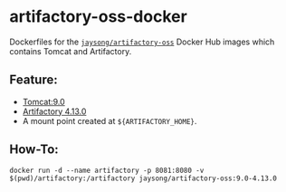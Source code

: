 # artifactory-oss-docker

Dockerfiles for the [`jaysong/artifactory-oss`](https://hub.docker.com/r/jaysong/artifactory-oss/)
Docker Hub images which contains Tomcat and Artifactory.

## Feature:

- [Tomcat:9.0](https://hub.docker.com/_/tomcat/)
- [Artifactory 4.13.0](https://bintray.com/jfrog/artifactory/jfrog-artifactory-oss-zip)
- A mount point created at `${ARTIFACTORY_HOME}`.

## How-To:
```
docker run -d --name artifactory -p 8081:8080 -v $(pwd)/artifactory:/artifactory jaysong/artifactory-oss:9.0-4.13.0
```
